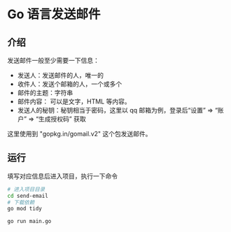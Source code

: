 # Go 语言发送邮件

## 介绍

发送邮件一般至少需要一下信息：

- 发送人：发送邮件的人，唯一的
- 收件人：发送个邮箱的人，一个或多个
- 邮件的主题：字符串
- 邮件内容： 可以是文字，HTML 等内容。
- 发送人的秘钥：秘钥相当于密码，这里以 qq 邮箱为例，登录后“设置” => “账户” => “生成授权码” 获取

这里使用到 "gopkg.in/gomail.v2" 这个包发送邮件。

## 运行

填写对应信息后进入项目，执行一下命令

```bash
# 进入项目目录
cd send-email
# 下载依赖
go mod tidy

go run main.go
```